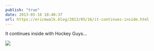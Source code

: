 ```yaml
---
publish: "true"
date: 2013-05-16 18:40:37
url: https://ericmwalk.blog/2013/05/16/it-continues-inside.html
---
```


It continues inside with Hockey Guys...

![](https://ericmwalk.blog/uploads/2022/972440501f.jpg)
